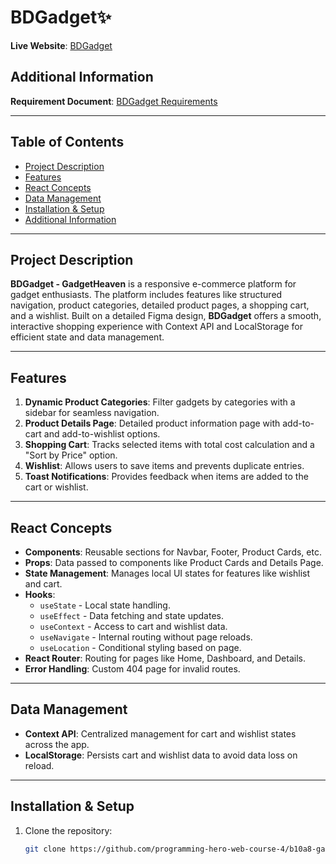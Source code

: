# BDGadget✨

**Live Website**: [BDGadget](https://bdgadget.netlify.app/)  
## Additional Information
**Requirement Document**: [BDGadget Requirements](<link_to_requirement_document>)

---

## Table of Contents
- [Project Description](#project-description)
- [Features](#features)
- [React Concepts](#react-concepts)
- [Data Management](#data-management)
- [Installation & Setup](#installation--setup)
- [Additional Information](#additional-information)

---

## Project Description
**BDGadget - GadgetHeaven** is a responsive e-commerce platform for gadget enthusiasts. The platform includes features like structured navigation, product categories, detailed product pages, a shopping cart, and a wishlist. Built on a detailed Figma design, **BDGadget** offers a smooth, interactive shopping experience with Context API and LocalStorage for efficient state and data management.

---

## Features
1. **Dynamic Product Categories**: Filter gadgets by categories with a sidebar for seamless navigation.
2. **Product Details Page**: Detailed product information page with add-to-cart and add-to-wishlist options.
3. **Shopping Cart**: Tracks selected items with total cost calculation and a "Sort by Price" option.
4. **Wishlist**: Allows users to save items and prevents duplicate entries.
5. **Toast Notifications**: Provides feedback when items are added to the cart or wishlist.

---

## React Concepts
- **Components**: Reusable sections for Navbar, Footer, Product Cards, etc.
- **Props**: Data passed to components like Product Cards and Details Page.
- **State Management**: Manages local UI states for features like wishlist and cart.
- **Hooks**:
  - `useState` - Local state handling.
  - `useEffect` - Data fetching and state updates.
  - `useContext` - Access to cart and wishlist data.
  - `useNavigate` - Internal routing without page reloads.
  - `useLocation` - Conditional styling based on page.
- **React Router**: Routing for pages like Home, Dashboard, and Details.
- **Error Handling**: Custom 404 page for invalid routes.

---

## Data Management
- **Context API**: Centralized management for cart and wishlist states across the app.
- **LocalStorage**: Persists cart and wishlist data to avoid data loss on reload.

---

## Installation & Setup
1. Clone the repository:
   ```bash
   git clone https://github.com/programming-hero-web-course-4/b10a8-gadget-heaven-abujaforhadi.git
